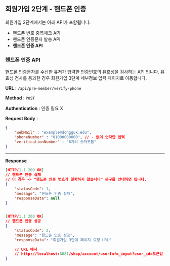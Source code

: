 ## 회원가입 2단계 - 핸드폰 인증 

회원가입 2단계에서는 아래  API가 포함됩니다.

- 핸드폰 번호 중복체크 API
- 핸드폰 인증문자 발송 API 
- **핸드폰 인증 API** 



### 핸드폰 인증 API 

핸드폰 인증문자를 수신한 유저가 입력한 인증번호의 유효성을 검사하는 API 입니다. 유효성 검사를 통과한 경우 회원가입 3단계 세부정보 입력 페이지로 이동합니다. 

**URL** : `/api/pre-member/verify-phone`  

**Method** : `POST`

**Authentication** : 인증 필요 X  

**Request Body** : 

```json
{
    "webMail" : "example@dongguk.edu",  
    "phoneNumber" : "01000000000", // - 없이 숫자만 입력 
    "verificationNumber" : "6자리 숫자조합" 
}
```

___

**Response**

```json
[HTTP/1.1 200 OK]
// 핸드폰 인증 실패 
// 이 경우 -> "핸드폰 인증 번호가 일치하지 않습니다" 문구를 안내하면 됩니다. 
{
    "statusCode": 1,
    "message": "핸드폰 인증 실패",
    "responseData": null
}


[HTTP/1.1 200 OK]
// 핸드폰 인증 성공 
{
    "statusCode": 2,
    "message": "핸드폰 인증 성공",
    "responseData": "회원가입 3단계 페이지 요청 URL" 
    
  	// URL 예시 
    // http://localhost:8081/shop/account/userInfo_input?user_id=토큰값
}



```